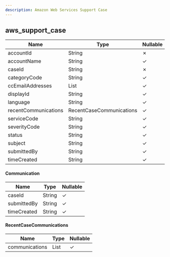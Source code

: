 ```yaml
---
description: Amazon Web Services Support Case
---
```

aws_support_case
----------------

| **Name**             | **Type**                 | **Nullable** |
| -------------------- | ------------------------ | ------------ |
| accountId            | String                   | &cross;      |
| accountName          | String                   | &check;      |
| caseId               | String                   | &cross;      |
| categoryCode         | String                   | &check;      |
| ccEmailAddresses     | List<String>             | &check;      |
| displayId            | String                   | &check;      |
| language             | String                   | &check;      |
| recentCommunications | RecentCaseCommunications | &check;      |
| serviceCode          | String                   | &check;      |
| severityCode         | String                   | &check;      |
| status               | String                   | &check;      |
| subject              | String                   | &check;      |
| submittedBy          | String                   | &check;      |
| timeCreated          | String                   | &check;      |

#### Communication
| **Name**    | **Type** | **Nullable** |
| ----------- | -------- | ------------ |
| caseId      | String   | &check;      |
| submittedBy | String   | &check;      |
| timeCreated | String   | &check;      |

#### RecentCaseCommunications
| **Name**       | **Type**            | **Nullable** |
| -------------- | ------------------- | ------------ |
| communications | List<Communication> | &check;      |
